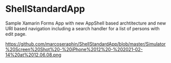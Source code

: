 # ShellStandardApp

Sample Xamarin Forms App with new AppShell based archtitecture and new URI based navigation including a search handler for a list of persons with edit page.

https://github.com/marcoseraphin/ShellStandardApp/blob/master/Simulator%20Screen%20Shot%20-%20iPhone%2012%20-%202021-02-14%20at%2012.06.08.png
